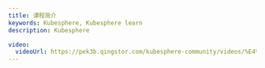 ```yaml
---
title: 课程简介
keywords: Kubesphere, Kubesphere learn
description: Kubesphere

video:
  videoUrl: https://pek3b.qingstor.com/kubesphere-community/videos/%E4%BA%91%E5%8E%9F%E7%94%9F%E5%AE%9E%E6%88%98/%E7%AC%AC%E4%BA%8C%E6%9C%9F/00%E3%80%81%E4%BA%91%E5%8E%9F%E7%94%9F%E5%AE%9E%E6%88%98-%E7%AC%AC%E4%BA%8C%E5%AD%A3-%E8%AF%BE%E7%A8%8B%E4%BB%8B%E7%BB%8D.mp4
---
```

